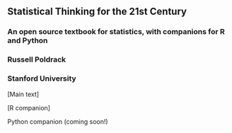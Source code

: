 ## Statistical Thinking for the 21st Century
### An open source textbook for statistics, with companions for R and Python
### Russell Poldrack
### Stanford University

[Main text]

[R companion]

Python companion (coming soon!)

